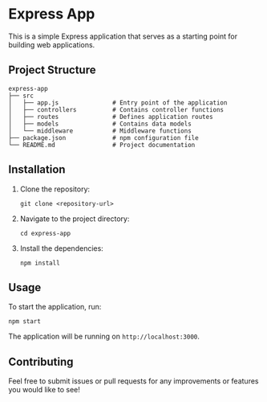 # Express App

This is a simple Express application that serves as a starting point for building web applications.

## Project Structure

```
express-app
├── src
│   ├── app.js               # Entry point of the application
│   ├── controllers          # Contains controller functions
│   ├── routes               # Defines application routes
│   ├── models               # Contains data models
│   └── middleware           # Middleware functions
├── package.json             # npm configuration file
└── README.md                # Project documentation
```

## Installation

1. Clone the repository:
   ```
   git clone <repository-url>
   ```

2. Navigate to the project directory:
   ```
   cd express-app
   ```

3. Install the dependencies:
   ```
   npm install
   ```

## Usage

To start the application, run:
```
npm start
```

The application will be running on `http://localhost:3000`.

## Contributing

Feel free to submit issues or pull requests for any improvements or features you would like to see!